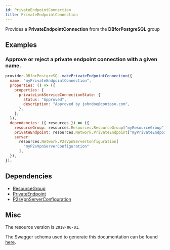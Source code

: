 ```yaml
---
id: PrivateEndpointConnection
title: PrivateEndpointConnection
---
```

Provides a **PrivateEndpointConnection** from the **DBforPostgreSQL** group
## Examples
### Approve or reject a private endpoint connection with a given name.
```js
provider.DBforPostgreSQL.makePrivateEndpointConnection({
  name: "myPrivateEndpointConnection",
  properties: () => ({
    properties: {
      privateLinkServiceConnectionState: {
        status: "Approved",
        description: "Approved by johndoe@contoso.com",
      },
    },
  }),
  dependencies: ({ resources }) => ({
    resourceGroup: resources.Resources.ResourceGroup["myResourceGroup"],
    privateEndpoint: resources.Network.PrivateEndpoint["myPrivateEndpoint"],
    server:
      resources.Network.P2sVpnServerConfiguration[
        "myP2sVpnServerConfiguration"
      ],
  }),
});

```
## Dependencies
- [ResourceGroup](../Resources/ResourceGroup.md)
- [PrivateEndpoint](../Network/PrivateEndpoint.md)
- [P2sVpnServerConfiguration](../Network/P2sVpnServerConfiguration.md)
## Misc
The resource version is `2018-06-01`.

The Swagger schema used to generate this documentation can be found [here](https://github.com/Azure/azure-rest-api-specs/tree/main/specification/postgresql/resource-manager/Microsoft.DBforPostgreSQL/stable/2018-06-01/PrivateEndpointConnections.json).
